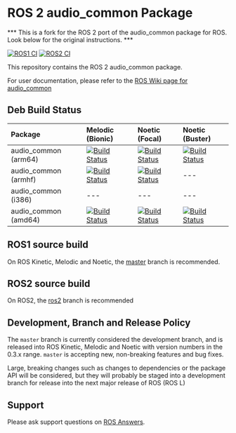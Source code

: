 # ROS 2 audio\_common Package

*** This is a fork for the ROS 2 port of the audio_common package for ROS. Look below for the original instructions. ***

[![ROS1 CI](https://github.com/ros-drivers/audio_common/actions/workflows/main.yml/badge.svg)](https://github.com/ros-drivers/audio_common/actions/workflows/main.yml)
[![ROS2 CI](https://github.com/ros-drivers/audio_common/actions/workflows/ros2.yml/badge.svg)](https://github.com/ros-drivers/audio_common/actions/workflows/ros2.yml)

This repository contains the ROS 2 audio\_common package.

For user documentation, please refer to the [ROS Wiki page for audio\_common](http://wiki.ros.org/audio_common)

## Deb Build Status

| Package              | Melodic (Bionic)                                                                                                                                                                                     | Noetic (Focal)                                                                                                                                                                                     | Noetic (Buster)                                                                                                                                                                                      |
|:---------------------|:-----------------------------------------------------------------------------------------------------------------------------------------------------------------------------------------------------|:---------------------------------------------------------------------------------------------------------------------------------------------------------------------------------------------------|:-----------------------------------------------------------------------------------------------------------------------------------------------------------------------------------------------------|
| audio_common (arm64) | [![Build Status](http://build.ros.org/job/Mbin_ubv8_uBv8__audio_common__ubuntu_bionic_arm64__binary/badge/icon)](http://build.ros.org/job/Mbin_ubv8_uBv8__audio_common__ubuntu_bionic_arm64__binary) | [![Build Status](http://build.ros.org/job/Nbin_ufv8_uFv8__audio_common__ubuntu_focal_arm64__binary/badge/icon)](http://build.ros.org/job/Nbin_ufv8_uFv8__audio_common__ubuntu_focal_arm64__binary) | [![Build Status](http://build.ros.org/job/Nbin_dbv8_dBv8__audio_common__debian_buster_arm64__binary/badge/icon)](http://build.ros.org/job/Nbin_dbv8_dBv8__audio_common__debian_buster_arm64__binary) |
| audio_common (armhf) | [![Build Status](http://build.ros.org/job/Mbin_ubhf_uBhf__audio_common__ubuntu_bionic_armhf__binary/badge/icon)](http://build.ros.org/job/Mbin_ubhf_uBhf__audio_common__ubuntu_bionic_armhf__binary) | [![Build Status](http://build.ros.org/job/Nbin_ufhf_uFhf__audio_common__ubuntu_focal_armhf__binary/badge/icon)](http://build.ros.org/job/Nbin_ufhf_uFhf__audio_common__ubuntu_focal_armhf__binary) | ---                                                                                                                                                                                                  |
| audio_common (i386)  | ---                                                                                                                                                                                                  | ---                                                                                                                                                                                                | ---                                                                                                                                                                                                  |
| audio_common (amd64) | [![Build Status](http://build.ros.org/job/Mbin_uB64__audio_common__ubuntu_bionic_amd64__binary/badge/icon)](http://build.ros.org/job/Mbin_uB64__audio_common__ubuntu_bionic_amd64__binary)           | [![Build Status](http://build.ros.org/job/Nbin_uF64__audio_common__ubuntu_focal_amd64__binary/badge/icon)](http://build.ros.org/job/Nbin_uF64__audio_common__ubuntu_focal_amd64__binary)           | [![Build Status](http://build.ros.org/job/Nbin_db_dB64__audio_common__debian_buster_amd64__binary/badge/icon)](http://build.ros.org/job/Nbin_db_dB64__audio_common__debian_buster_amd64__binary)     |

## ROS1 source build

On ROS Kinetic, Melodic and Noetic, the [master](https://github.com/ros-drivers/audio_common/tree/master) branch is recommended.

## ROS2 source build

On ROS2, the [ros2](https://github.com/ros-drivers/audio_common/tree/ros2) branch is recommended

## Development, Branch and Release Policy

The `master` branch is currently considered the development branch, and is released into ROS Kinetic, Melodic and Noetic with version numbers in the 0.3.x range.
`master` is accepting new, non-breaking features and bug fixes.

Large, breaking changes such as changes to dependencies or the package API will be considered, 
but they will probably be staged into a development branch for release into the next major release of ROS (ROS L)

## Support

Please ask support questions on [ROS Answers](http://answers.ros.org/questions/).
